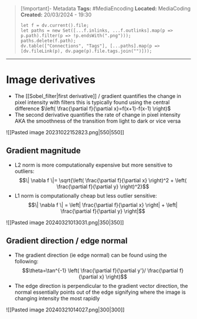 > [!important]- Metadata
> **Tags:** #MediaEncoding 
> **Located:** MediaCoding
> **Created:** 20/03/2024 - 19:30
> ```dataviewjs
> let f = dv.current().file;
> let paths = new Set([...f.inlinks, ...f.outlinks].map(p => p.path).filter(p => !p.endsWith(".png")));
> paths.delete(f.path);
> dv.table(["Connections", "Tags"], [...paths].map(p => [dv.fileLink(p), dv.page(p).file.tags.join("")]));
> ```

___
# Image derivatives

- The [[Sobel_filter|first derivative]] / gradient quantifies the change in pixel intensity with filters this is typically found using the central difference $\left( \frac{\partial f}{\partial x}=f(x+1)-f(x-1) \right)$
- The second derivative quantifies the rate of change in pixel intensity AKA the smoothness of the transition from light to dark or vice versa

![[Pasted image 20231022152823.png|550|550]]

## Gradient magnitude
- L2 norm is more computationally expensive but more sensitive to outliers:
$$\| \nabla f \|= \sqrt{\left( \frac{\partial f}{\partial x} \right)^2 + \left( \frac{\partial f}{\partial y} \right)^2}$$
- L1 norm is computationally cheap but less outlier sensitive:
$$\| \nabla f \| = \left| \frac{\partial f}{\partial x} \right| + \left| \frac{\partial f}{\partial y} \right|$$

![[Pasted image 20240321013031.png|350|350]]
## Gradient direction / edge normal
- The gradient direction (ie edge normal) can be found using the following:
$$\theta=\tan^{-1} \left( \frac{\partial f}{\partial y'}/ \frac{\partial f}{\partial x} \right)$$
- The edge direction is perpendicular to the gradient vector direction, the normal essentially points out of the edge signifying where the image is changing intensity the most rapidly

![[Pasted image 20240321014027.png|300|300]]
